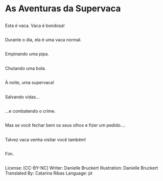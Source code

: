 # As Aventuras da Supervaca

##
Esta é vaca.
Vaca é bondosa!

##
Durante o dia, ela é
uma vaca normal.

##
Empinando uma pipa.

##
Chutando uma bola.

##
À noite, uma
supervaca!

##
Salvando vidas...

##
...e combatendo o
crime.

##
Mas se você fechar bem os seus olhos e fizer um pedido....

##
Talvez vaca venha visitar você também!

##
Fim.

##
License: [CC-BY-NC]
Writer: Danielle Bruckert
Illustration: Danielle Bruckert
Translated By: Catarina Ribas
Language: pt
